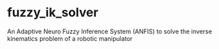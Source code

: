 # fuzzy_ik_solver
An Adaptive Neuro Fuzzy Inference System (ANFIS) to solve the inverse kinematics problem of a robotic manipulator
